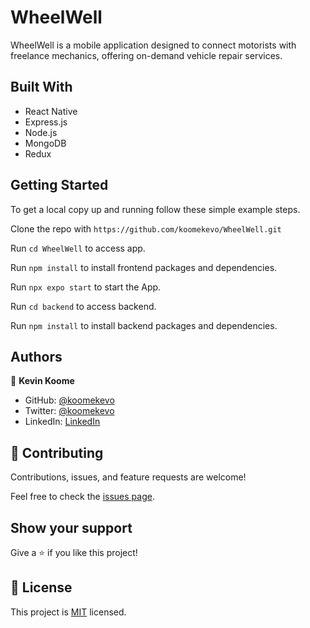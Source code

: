 # WheelWell

WheelWell is a mobile application designed to connect motorists with freelance mechanics, offering on-demand vehicle repair services. 

## Built With

- React Native
- Express.js
- Node.js
- MongoDB
- Redux
 
## Getting Started

To get a local copy up and running follow these simple example steps.

Clone the repo with `https://github.com/koomekevo/WheelWell.git`

Run `cd WheelWell` to access app.

Run `npm install` to install frontend packages and dependencies.

Run `npx expo start` to start the App.

Run `cd backend` to access backend.

Run `npm install` to install backend packages and dependencies.

## Authors

👤 **Kevin Koome**

- GitHub: [@koomekevo](https://github.com/koomekevo)
- Twitter: [@koomekevo](https://twitter.com/koomekevo)
- LinkedIn: [LinkedIn](https://ke.linkedin.com/in/kevin-koome-aab84186)

## 🤝 Contributing

Contributions, issues, and feature requests are welcome!

Feel free to check the [issues page](../../issues/).

## Show your support

Give a ⭐️ if you like this project!

## 📝 License

This project is [MIT](./MIT.md) licensed.